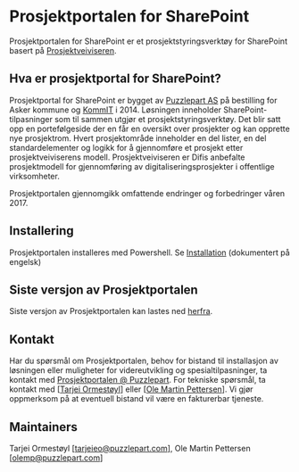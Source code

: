 Prosjektportalen for SharePoint
=================

Prosjektportalen for SharePoint er et prosjektstyringsverktøy for SharePoint basert på <a href="http://prosjektveiviseren.no">Prosjektveiviseren</a>. 

## Hva er prosjektportal for SharePoint? ##

Prosjektportal for SharePoint er bygget av <a href="http://www.puzzlepart.com">Puzzlepart AS</a> på bestilling for Asker kommune og <a href="http://www.ks.no/kommit">KommIT</a> i 2014. Løsningen inneholder SharePoint-tilpasninger som til sammen utgjør et prosjektstyringsverktøy. Det blir satt opp en portefølgeside der en får en oversikt over prosjekter og kan opprette nye prosjektrom. Hvert prosjektområde inneholder en del lister, en del standardelementer og logikk for å gjennomføre et prosjekt etter prosjektveiviserens modell. Prosjektveiviseren er Difis anbefalte prosjektmodell for gjennomføring av digitaliseringsprosjekter i offentlige virksomheter.

Prosjektportalen gjennomgikk omfattende endringer og forbedringer våren 2017.

## Installering ##

Prosjektportalen installeres med Powershell. Se [Installation](https://github.com/Puzzlepart/prosjektportalen/wiki/Installation) (dokumentert på engelsk)

## Siste versjon av Prosjektportalen ##

Siste versjon av Prosjektportalen kan lastes ned [herfra](https://github.com/Puzzlepart/prosjektportalen/releases/latest).

## Kontakt ##

Har du spørsmål om Prosjektportalen, behov for bistand til installasjon av løsningen eller muligheter for videreutvikling og spesialtilpasninger, ta kontakt med <a href="mailto:prosjektportalen@puzzlepart.com">Prosjektportalen @ Puzzlepart</a>. For tekniske spørsmål, ta kontakt med [<a href="mailto:tarjeieo@puzzlepart.com">Tarjei Ormestøyl</a>] eller [<a href="mailto:olemp@puzzlepart.com">Ole Martin Pettersen</a>]. Vi gjør oppmerksom på at eventuell bistand vil være en fakturerbar tjeneste. 

## Maintainers ##

Tarjei Ormestøyl [tarjeieo@puzzlepart.com], Ole Martin Pettersen [olemp@puzzlepart.com]
